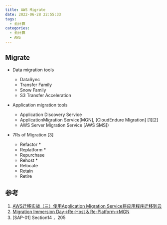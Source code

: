 ```yaml
---
title: AWS Migrate
date: 2022-06-28 22:55:33
tags:
  - 云计算
categories:
  - 云计算  
  - AWS
---
```


<p></p>
<!-- more -->

## Migrate
+ Data migration  tools
  + DataSync
  + Transfer Family
  + Snow Family
  + S3 Transfer Acceleration

+ Application migration tools 
   + Application Discovery Service
   + ApplicationMigration Service[MGN], [CloudEndure Migration]  [1][2]
   + AWS Server Migration Service [AWS SMS])

+ 7Rs of Migration [3]
  + Refactor *
  + Replatform *
  + Repurchase
  + Rehost *
  + Relocate
  + Retain
  + Retire 

## 参考
1. [AWS迁移实战（三）使用Application Migration Service将应用程序迁移到云](https://www.bilibili.com/video/BV1Ag411T7kS/) 
2. [Migration Immersion Day->Re-Host & Re-Platform->MGN](https://catalog.us-east-1.prod.workshops.aws/workshops/a033522c-f256-40f9-9ecb-5b76a71589bc/en-US/rehost/mgn)
3. [SAP-01]  Section14 ，205
